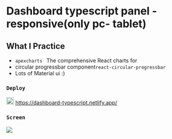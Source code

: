 # Dashboard typescript panel - responsive(only pc- tablet)

## What I Practice

 - `apexcharts ` The comprehensive React charts for
 - circular progressbar component`react-circular-progressbar` 
 - Lots of Material ui :)
 
 ### `Deploy` 
<img src="https://www.svgrepo.com/show/376339/netlify.svg" ald="Cloud Image" widt='20' height='20' />  https://dashboard-typescript.netlify.app/


### `Screen`  </br>

![](screen.gif)  

